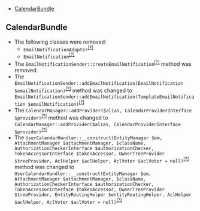- [CalendarBundle](#calendarbundle)

CalendarBundle
--------------
* The following classes were removed:
   - `EmailNotificationAdapter`<sup>[[?]](https://github.com/oroinc/OroCalendarBundle/tree/3.0.0/Notification/EmailNotificationAdapter.php#L8 "Oro\Bundle\CalendarBundle\Notification\EmailNotificationAdapter")</sup>
   - `EmailNotification`<sup>[[?]](https://github.com/oroinc/OroCalendarBundle/tree/3.0.0/Model/Email/EmailNotification.php#L11 "Oro\Bundle\CalendarBundle\Model\Email\EmailNotification")</sup>
* The `EmailNotificationSender::createEmailNotification`<sup>[[?]](https://github.com/oroinc/OroCalendarBundle/tree/3.0.0/Model/Email/EmailNotificationSender.php#L149 "Oro\Bundle\CalendarBundle\Model\Email\EmailNotificationSender::createEmailNotification")</sup> method was removed.
* The `EmailNotificationSender::addEmailNotification(EmailNotification $emailNotification)`<sup>[[?]](https://github.com/oroinc/OroCalendarBundle/tree/3.0.0/Model/Email/EmailNotificationSender.php#L164 "Oro\Bundle\CalendarBundle\Model\Email\EmailNotificationSender")</sup> method was changed to `EmailNotificationSender::addEmailNotification(TemplateEmailNotification $emailNotification)`<sup>[[?]](https://github.com/oroinc/OroCalendarBundle/tree/3.1.0/Model/Email/EmailNotificationSender.php#L157 "Oro\Bundle\CalendarBundle\Model\Email\EmailNotificationSender")</sup>
* The `CalendarManager::addProvider($alias, CalendarProviderInterface $provider)`<sup>[[?]](https://github.com/oroinc/OroCalendarBundle/tree/3.0.0/Manager/CalendarManager.php#L31 "Oro\Bundle\CalendarBundle\Manager\CalendarManager")</sup> method was changed to `CalendarManager::addProvider($alias, CalendarProviderInterface $provider)`<sup>[[?]](https://github.com/oroinc/OroCalendarBundle/tree/3.1.0/Manager/CalendarManager.php#L34 "Oro\Bundle\CalendarBundle\Manager\CalendarManager")</sup>
* The `UserCalendarHandler::__construct(EntityManager $em, AttachmentManager $attachmentManager, $className, AuthorizationCheckerInterface $authorizationChecker, TokenAccessorInterface $tokenAccessor, OwnerTreeProvider $treeProvider, AclHelper $aclHelper, AclVoter $aclVoter = null)`<sup>[[?]](https://github.com/oroinc/OroCalendarBundle/tree/3.0.0/Autocomplete/UserCalendarHandler.php#L32 "Oro\Bundle\CalendarBundle\Autocomplete\UserCalendarHandler")</sup> method was changed to `UserCalendarHandler::__construct(EntityManager $em, AttachmentManager $attachmentManager, $className, AuthorizationCheckerInterface $authorizationChecker, TokenAccessorInterface $tokenAccessor, OwnerTreeProvider $treeProvider, EntityRoutingHelper $entityRoutingHelper, AclHelper $aclHelper, AclVoter $aclVoter = null)`<sup>[[?]](https://github.com/oroinc/OroCalendarBundle/tree/3.1.0/Autocomplete/UserCalendarHandler.php#L37 "Oro\Bundle\CalendarBundle\Autocomplete\UserCalendarHandler")</sup>

